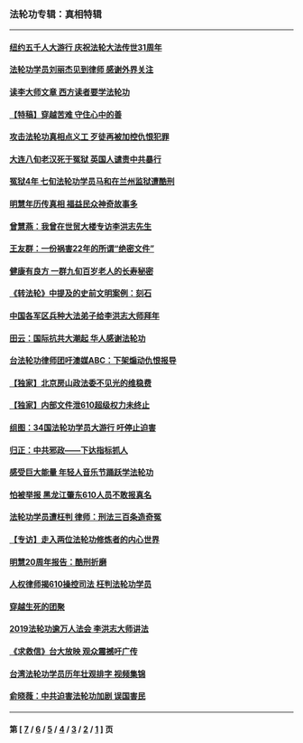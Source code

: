 ### 法轮功专辑：真相特辑
---
#### [纽约五千人大游行 庆祝法轮大法传世31周年](../../pages/nf4389/n13995110.md?05230430) 
#### [法轮功学员刘丽杰见到律师 感谢外界关注](../../pages/nf4389/n13927012.md?05230430) 
#### [读李大师文章 西方读者要学法轮功](../../pages/nf4389/n13925142.md?05230430) 
#### [【特稿】穿越苦难 守住心中的善](../../pages/nf4389/n13784979.md?05230430) 
#### [攻击法轮功真相点义工 歹徒再被加控仇恨犯罪](../../pages/nf4389/n13601019.md?05230430) 
#### [大连八旬老汉死于冤狱 英国人谴责中共暴行](../../pages/nf4389/n13480118.md?05230430) 
#### [冤狱4年 七旬法轮功学员马和在兰州监狱遭酷刑](../../pages/nf4389/n13304688.md?05230430) 
#### [明慧年历传真相 福益民众神奇故事多](../../pages/nf4389/n13294545.md?05230430) 
#### [曾慧燕：我曾在世贸大楼专访李洪志先生](../../pages/nf4389/n12898729.md?05230430) 
#### [王友群：一份祸害22年的所谓“绝密文件”](../../pages/nf4389/n12871750.md?05230430) 
#### [健康有良方 一群九旬百岁老人的长寿秘密](../../pages/nf4389/n12847475.md?05230430) 
#### [《转法轮》中提及的史前文明案例：刻石](../../pages/nf4389/n12758577.md?05230430) 
#### [中国各军区兵种大法弟子给李洪志大师拜年](../../pages/nf4389/n12750047.md?05230430) 
#### [田云：国际抗共大潮起 华人感谢法轮功](../../pages/nf4389/n12357708.md?05230430) 
#### [台法轮功律师团吁澳媒ABC：下架煽动仇恨报导](../../pages/nf4389/n12279917.md?05230430) 
#### [【独家】北京房山政法委不见光的维稳费](../../pages/nf4389/n12031979.md?05230430) 
#### [【独家】内部文件泄610超级权力未终止](../../pages/nf4389/n12023895.md?05230430) 
#### [组图：34国法轮功学员大游行 吁停止迫害](../../pages/nf4389/n11492658.md?05230430) 
#### [归正：中共邪政——下达指标抓人](../../pages/nf4389/n11474770.md?05230430) 
#### [感受巨大能量 年轻人音乐节踊跃学法轮功](../../pages/nf4389/n11441981.md?05230430) 
#### [怕被举报 黑龙江肇东610人员不敢报真名](../../pages/nf4389/n11436499.md?05230430) 
#### [法轮功学员遭枉判 律师：刑法三百条造奇冤](../../pages/nf4389/n11433943.md?05230430) 
#### [【专访】走入两位法轮功修炼者的内心世界](../../pages/nf4389/n11415623.md?05230430) 
#### [明慧20周年报告：酷刑折磨](../../pages/nf4389/n11387954.md?05230430) 
#### [人权律师揭610操控司法 枉判法轮功学员](../../pages/nf4389/n11313370.md?05230430) 
#### [穿越生死的团聚](../../pages/nf4389/n11258922.md?05230430) 
#### [2019法轮功逾万人法会 李洪志大师讲法](../../pages/nf4389/n11265303.md?05230430) 
#### [《求救信》台大放映 观众震撼吁广传](../../pages/nf4389/n10922251.md?05230430) 
#### [台湾法轮功学员历年壮观排字 视频集锦](../../pages/nf4389/n10878789.md?05230430) 
#### [俞晓薇：中共迫害法轮功加剧 误国害民](../../pages/nf4389/n10859260.md?05230430) 

---
#### 第 [ [7](./7.md?05230430) / [6](./6.md?05230430) / [5](./5.md?05230430) / [4](./4.md?05230430) / [3](./3.md?05230430) / [2](./2.md?05230430) / [1](./1.md?05230430) ] 页
